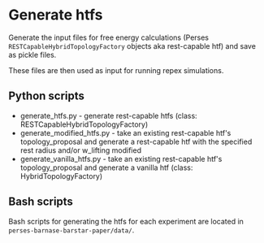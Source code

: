 # Generate htfs
Generate the input files for free energy calculations (Perses `RESTCapableHybridTopologyFactory` objects aka rest-capable htf) and save as pickle files. 

These files are then used as input for running repex simulations.

## Python scripts
- generate_htfs.py - generate rest-capable htfs (class: RESTCapableHybridTopologyFactory)
- generate_modified_htfs.py - take an existing rest-capable htf's topology_proposal and generate a rest-capable htf with the specified rest radius and/or w_lifting modified
- generate_vanilla_htfs.py - take an existing rest-capable htf's topology_proposal and generate a vanilla htf (class: HybridTopologyFactory)

## Bash scripts
Bash scripts for generating the htfs for each experiment are located in `perses-barnase-barstar-paper/data/`.
